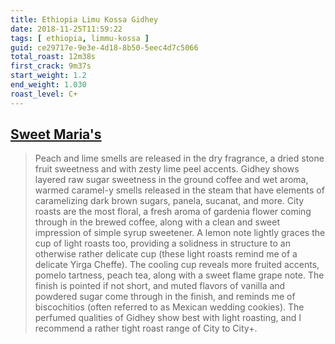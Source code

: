 ```yaml
---
title: Ethiopia Limu Kossa Gidhey
date: 2018-11-25T11:59:22
tags: [ ethiopia, limmu-kossa ]
guid: ce29717e-9e3e-4d18-8b50-5eec4d7c5066
total_roast: 12m38s
first_crack: 9m37s
start_weight: 1.2
end_weight: 1.030
roast_level: C+
---
```


## [Sweet Maria's][sm]

[sm]: https://web.archive.org/web/20180609190422/https://www.sweetmarias.com/ethiopia-limu-kossa-gidhey.html

 > Peach and lime smells are released in the dry fragrance, a dried stone fruit
 > sweetness and with zesty lime peel accents. Gidhey shows layered raw sugar
 > sweetness in the ground coffee and wet aroma, warmed caramel-y smells
 > released in the steam that have elements of caramelizing dark brown sugars,
 > panela, sucanat, and more. City roasts are the most floral, a fresh aroma of
 > gardenia flower coming through in the brewed coffee, along with a clean and
 > sweet impression of simple syrup sweetener. A lemon note lightly graces the
 > cup of light roasts too, providing a solidness in structure to an otherwise
 > rather delicate cup (these light roasts remind me of a delicate Yirga
 > Cheffe). The cooling cup reveals more fruited accents, pomelo tartness, peach
 > tea, along with a sweet flame grape note. The finish is pointed if not short,
 > and muted flavors of vanilla and powdered sugar come through in the finish,
 > and reminds me of biscochitios (often referred to as Mexican wedding
 > cookies). The perfumed qualities of Gidhey show best with light roasting, and
 > I recommend a rather tight roast range of City to City+.
